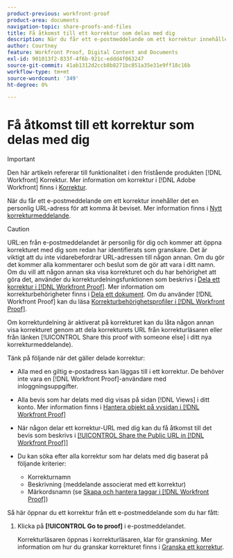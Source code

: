 ```yaml
---
product-previous: workfront-proof
product-area: documents
navigation-topic: share-proofs-and-files
title: Få åtkomst till ett korrektur som delas med dig
description: När du får ett e-postmeddelande om ett korrektur innehåller det en personlig URL-adress för att komma åt beviset. Mer information finns i Nytt korrekturmeddelande.
author: Courtney
feature: Workfront Proof, Digital Content and Documents
exl-id: 901013f2-833f-4f6b-921c-eddd4f063247
source-git-commit: 41ab1312d2ccb8b8271bc851a35e31e9ff18c16b
workflow-type: tm+mt
source-wordcount: '349'
ht-degree: 0%

---
```


# Få åtkomst till ett korrektur som delas med dig

>[!IMPORTANT]
>
>Den här artikeln refererar till funktionalitet i den fristående produkten [!DNL Workfront] Korrektur. Mer information om korrektur i [!DNL Adobe Workfront] finns i [Korrektur](../../../review-and-approve-work/proofing/proofing.md).

När du får ett e-postmeddelande om ett korrektur innehåller det en personlig URL-adress för att komma åt beviset. Mer information finns i [Nytt korrekturmeddelande](../../../workfront-proof/wp-emailsntfctns/proof-notifications-and-reminders/new-proof-email.md).

>[!CAUTION]
>
>URL:en från e-postmeddelandet är personlig för dig och kommer att öppna korrekturet med dig som redan har identifierats som granskare. Det är viktigt att du inte vidarebefordrar URL-adressen till någon annan. Om du gör det kommer alla kommentarer och beslut som de gör att vara i ditt namn. Om du vill att någon annan ska visa korrekturet och du har behörighet att göra det, använder du korrekturdelningsfunktionen som beskrivs i [Dela ett korrektur i [!DNL Workfront Proof]](../../../workfront-proof/wp-work-proofsfiles/share-proofs-and-files/share-proof.md). Mer information om korrekturbehörigheter finns i [Dela ett dokument](../../../workfront-basics/grant-and-request-access-to-objects/document-permissions.md). Om du använder [!DNL Workfront Proof] kan du läsa [Korrekturbehörighetsprofiler i [!DNL Workfront Proof]](../../../workfront-proof/wp-acct-admin/account-settings/proof-perm-profiles-in-wp.md).
>
>Om korrekturdelning är aktiverat på korrekturet kan du låta någon annan visa korrekturet genom att dela korrekturets URL från korrekturläsaren eller från länken [!UICONTROL Share this proof with someone else] i ditt nya korrekturmeddelande).

Tänk på följande när det gäller delade korrektur:

* Alla med en giltig e-postadress kan läggas till i ett korrektur. De behöver inte vara en [!DNL Workfront Proof]-användare med inloggningsuppgifter.
* Alla bevis som har delats med dig visas på sidan [!DNL Views] i ditt konto. Mer information finns i [Hantera objekt på vysidan i [!DNL Workfront Proof]](../../../workfront-proof/wp-work-proofsfiles/manage-your-work/manage-items-on-views-page.md)
* När någon delar ett korrektur-URL med dig kan du få åtkomst till det bevis som beskrivs i [[!UICONTROL Share the Public URL in [!DNL Workfront Proof]]](../../../workfront-proof/wp-work-proofsfiles/share-proofs-and-files/share-public-url.md)
* Du kan söka efter alla korrektur som har delats med dig baserat på följande kriterier:

   * Korrekturnamn
   * Beskrivning (meddelande associerat med ett korrektur)
   * Märkordsnamn (se [Skapa och hantera taggar i [!DNL Workfront Proof]](../../../workfront-proof/wp-work-proofsfiles/organize-your-work/create-and-manage-tags.md))

Så här öppnar du ett korrektur från ett e-postmeddelande som du har fått:

1. Klicka på **[!UICONTROL Go to proof]** i e-postmeddelandet.

   Korrekturläsaren öppnas i korrekturläsaren, klar för granskning. Mer information om hur du granskar korrekturet finns i [Granska ett korrektur](../../../review-and-approve-work/proofing/reviewing-proofs-within-workfront/review-a-proof/review-a-proof.md).
